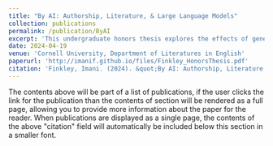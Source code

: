 ```yaml
---
title: "By AI: Authorship, Literature, & Large Language Models"
collection: publications
permalink: /publication/ByAI
excerpt: 'This undergraduate honors thesis explores the effects of generative-AI literature on the future of the literary canon'
date: 2024-04-19
venue: 'Cornell University, Department of Literatures in English'
paperurl: 'http://imanif.github.io/files/Finkley_HonorsThesis.pdf'
citation: 'Finkley, Imani. (2024). &quot;By AI: Authorship, Literature, and Large Language Models.&quot; <i>Cornell University</i>. 1(1).'
---
```


The contents above will be part of a list of publications, if the user clicks the link for the publication than the contents of section will be rendered as a full page, allowing you to provide more information about the paper for the reader. When publications are displayed as a single page, the contents of the above "citation" field will automatically be included below this section in a smaller font.
